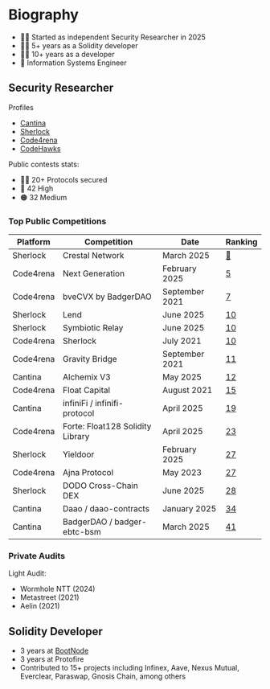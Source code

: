 # Biography
- 🕵️‍♂️ Started as independent Security Researcher in 2025
- 👷‍♂️ 5+ years as a Solidity developer
- 👨‍💻 10+ years as a developer
- 📖 Information Systems Engineer


## Security Researcher

Profiles
- [Cantina](https://cantina.xyz/u/patitonar)
- [Sherlock](https://audits.sherlock.xyz/watson/patitonar)
- [Code4rena](https://code4rena.com/@patitonar)
- [CodeHawks](https://profiles.cyfrin.io/u/patitonar)

Public contests stats:
- 🕵️‍♂️ 20+ Protocols secured
- 🔴 42 High
- 🟠 32 Medium

### Top Public Competitions

|Platform|Competition|Date|Ranking|
|--|------------|----|-------|
|Sherlock|Crestal Network|March 2025|[🥉](https://audits.sherlock.xyz/contests/755/leaderboard)|
|Code4rena|Next Generation|February 2025|[5](https://code4rena.com/audits/2025-01-next-generation)|
|Code4rena|bveCVX by BadgerDAO|September 2021|[7](https://code4rena.com/audits/2021-09-bvecvx-by-badgerdao-contest)|
|Sherlock|Lend|June 2025|[10](https://audits.sherlock.xyz/contests/908)|
|Sherlock|Symbiotic Relay|June 2025|[10](https://audits.sherlock.xyz/contests/967/leaderboard)|
|Code4rena|Sherlock|July 2021|[10](https://code4rena.com/audits/2021-07-sherlock-contest)|
|Code4rena|Gravity Bridge|September 2021|[11](https://code4rena.com/audits/2021-08-gravity-bridge-contest)|
|Cantina|Alchemix V3|May 2025|[12](https://cantina.xyz/competitions/e68909e6-3491-4a94-a707-ecf0c89cf72a/leaderboard)|
|Code4rena|Float Capital|August 2021|[15](https://code4rena.com/audits/2021-08-float-capital-contest)|
|Cantina|infiniFi / infinifi-protocol|April 2025|[19](https://cantina.xyz/competitions/2ac7f906-1661-47eb-bfd6-519f5db0d36b/leaderboard)|
|Code4rena|Forte: Float128 Solidity Library|April 2025|[23](https://code4rena.com/audits/2025-03-forte-float128-solidity-library)|
|Sherlock|Yieldoor|February 2025|[27](https://audits.sherlock.xyz/contests/791/leaderboard)|
|Code4rena|Ajna Protocol|May 2023|[27](https://code4rena.com/audits/2023-05-ajna-protocol)|
|Sherlock|DODO Cross-Chain DEX|June 2025|[28](https://audits.sherlock.xyz/contests/991)|
|Cantina|Daao / daao-contracts|January 2025|[34](https://cantina.xyz/competitions/bd43bdd1-bc7f-473b-96c0-d35d37f3db33/leaderboard)|
|Cantina|BadgerDAO / badger-ebtc-bsm|March 2025|[41](https://cantina.xyz/competitions/f57ffb47-0ded-4f04-bcec-ecd7d47fad58/leaderboard)|

### Private Audits

Light Audit:

- Wormhole NTT (2024)
- Metastreet (2021)
- Aelin (2021)

## Solidity Developer

- 3 years at [BootNode](https://www.bootnode.dev/)
- 3 years at Protofire
- Contributed to 15+ projects including Infinex, Aave, Nexus Mutual, Everclear, Paraswap, Gnosis Chain, among others
